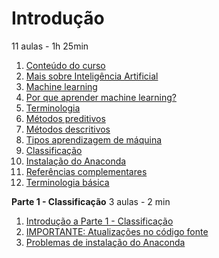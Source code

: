 # Introdução

11 aulas - 1h 25min

1. [Conteúdo do curso]()
1. [Mais sobre Inteligência Artificial]()
1. [Machine learning]()
1. [Por que aprender machine learning?]()
1. [Terminologia]()
1. [Métodos preditivos]()
1. [Métodos descritivos]()
1. [Tipos aprendizagem de máquina]()
1. [Classificação]()
1. [Instalação do Anaconda]()
1. [Referências complementares]()
1. [Terminologia básica]()

**Parte 1 - Classificação** 3 aulas - 2 min
1. [Introdução a Parte 1 - Classificação]()
1. [IMPORTANTE: Atualizações no código fonte]()
1. [Problemas de instalação do Anaconda]()
